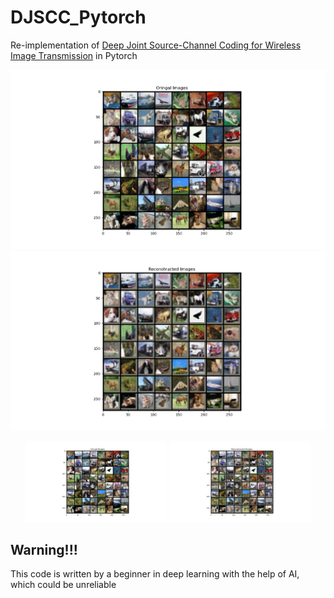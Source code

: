 # DJSCC_Pytorch
Re-implementation of [Deep Joint Source-Channel Coding for Wireless Image Transmission](https://ieeexplore.ieee.org/document/8723589) in Pytorch

![Image text](https://github.com/Spark117318/DJSCC_Pytorch/blob/main/Figure_1.png)
  ![Image text](https://github.com/Spark117318/DJSCC_Pytorch/blob/main/Figure_2.png)
<p align="center">
  <img src="https://github.com/Spark117318/DJSCC_Pytorch/blob/main/Figure_1.png" alt="Original Image" width="45%">
  <img src="https://github.com/Spark117318/DJSCC_Pytorch/blob/main/Figure_2.png" alt="Reconstructed Image" width="45%">
</p>

## Warning!!!
This code is written by a beginner in deep learning with the help of AI, which could be unreliable

